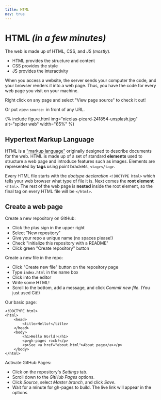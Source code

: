 ```yaml
---
title: HTML
nav: true
---
```


# HTML *(in a few minutes)*

The web is made up of HTML, CSS, and JS (*mostly*).

- HTML provides the structure and content
- CSS provides the style
- JS provides the interactivity

When you access a website, the server sends your computer the code, and your browser renders it into a web page.
Thus, you have the code for every web page you visit on your machine.

Right click on any page and select "View page source" to check it out!

Or put `view-source:` in front of any URL.

{% include figure.html img="nicolas-picard-241854-unsplash.jpg" alt="spider web" width="65%" %}

## Hypertext Markup Language

HTML is a ["markup language"](https://en.wikipedia.org/wiki/Markup_language) originally designed to describe documents for the web.
HTML is made up of a set of standard **elements** used to structure a web page and introduce features such as images.
Elements are represented by **tags** using point brackets, `<tag></tag>`.

Every HTML file starts with the *doctype declaration* `<!DOCTYPE html>` which tells your web browser what type of file it is. 
Next comes the **root element** `<html>`. 
The rest of the web page is **nested** inside the root element, so the final tag on every HTML file will be `</html>`.

## Create a web page

Create a new repository on GitHub:

- Click the plus sign in the upper right
- Select "New repository"
- Give your repo a unique name (no spaces please!)
- Check "Initialize this repository with a README"
- Click green "Create repository" button

Create a new file in the repo:

- Click "Create new file" button on the repository page
- Type `index.html` in the name box
- Click into the editor
- Write some HTML!
- Scroll to the bottom, add a message, and click *Commit new file*. (You just used Git!)

Our basic page:

```
<!DOCTYPE html>
<html>
    <head>
        <title>Hello!</title>
    </head>
    <body>
        <h1>Hello World!</h1>
        <p>gh-pages rock!</p>
        <p>See <a href="about.html">About page</a></p>
    </body>
</html>
```

Activate GitHub Pages:

- Click on the repository's *Settings* tab.
- Scroll down to the *GitHub Pages* options.
- Click *Source*, select *Master branch*, and click *Save*. 
- Wait for a minute for gh-pages to build. The live link will appear in the options.
